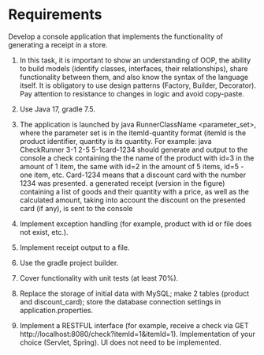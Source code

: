 # Requirements
Develop a console application that implements the functionality of generating a receipt in a store.

1. In this task, it is important to show an understanding of OOP, the ability to build models (identify classes, interfaces, their relationships), share functionality between them, and also know the syntax of the language itself. It is obligatory to use design patterns (Factory, Builder, Decorator). Pay attention to resistance to changes in logic and avoid copy-paste.
   
2. Use Java 17, gradle 7.5.
   
3. The application is launched by java RunnerClassName <parameter_set>, where the parameter set is in the itemId-quantity format (itemId is the product identifier, quantity is its quantity.
 For example: java CheckRunner 3-1 2-5 5-1card-1234 should generate and output to the console a check containing the the name of the product with id=3 in the amount of 1 item, the same with id=2 in the amount of 5 items, id=5 - one item, etc. Card-1234 means that a discount card with the number 1234 was presented. a generated receipt (version in the figure) containing a list of goods and their quantity with a price, as well as the calculated amount, taking into account the discount on the presented card (if any), is sent to the console
4. Implement exception handling (for example, product with id or file does not exist, etc.).
5. Implement receipt output to a file.
6. Use the gradle project builder.
7. Cover functionality with unit tests (at least 70%).
8. Replace the storage of initial data with MySQL; make 2 tables (product and discount_card); store the database connection settings in application.properties.
9. Implement a RESTFUL interface (for example, receive a check via GET http://localhost:8080/check?itemId=1&itemId=1). Implementation of your choice (Servlet, Spring). UI does not need to be implemented.


